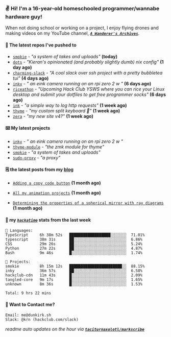 ### ✌️ Hi! I'm a 16-year-old homeschooled programmer/wannabe hardware guy!

When not doing school or working on a project, I enjoy flying drones and making videos on my YouTube channel, [**_`A Wanderer's Archives`_**](https://youtube.com/@wanderer.archives).

#### 👷 The latest repos I've pushed to

- [`smokie`](https://github.com/taciturnaxolotl/smokie) - _"a system of takes and uploads"_ **(today)**
- [`dots`](https://github.com/taciturnaxolotl/dots) - _"Kieran's opinionated (and probably slightly dumb) nix config"_ **(1 day ago)**
- [`charming-slack`](https://github.com/taciturnaxolotl/charming-slack) - _"A cool slack over ssh project with a pretty bubbletea tui"_ **(4 days ago)**
- [`inky`](https://github.com/taciturnaxolotl/inky) - _" an eink camera running on an rpi zero 2 w "_ **(6 days ago)**
- [`riceathon`](https://github.com/hackclub/riceathon) - _"Upcoming Hack Club YSWS where you can rice your Linux desktop and submit your dotfiles to get free programmer socks"_ **(6 days ago)**
- [`ink`](https://github.com/taciturnaxolotl/ink) - _"a simple way to log http requests"_ **(1 week ago)**
- [`thyme`](https://github.com/taciturnaxolotl/thyme) - _"my custom split keyboard 🫶"_ **(1 week ago)**
- [`zera`](https://github.com/taciturnaxolotl/zera) - _"my new site v4?"_ **(1 week ago)**

#### ⌨️ My latest projects

- [`inky`](https://github.com/taciturnaxolotl/inky) - _" an eink camera running on an rpi zero 2 w "_
- [`thyme-module`](https://github.com/taciturnaxolotl/thyme-module) - _"the zmk module for thyme"_
- [`smokie`](https://github.com/taciturnaxolotl/smokie) - _"a system of takes and uploads"_
- [`sudo-proxy`](https://github.com/taciturnaxolotl/sudo-proxy) - _"a proxy"_

#### 🗒️ the latest posts from my [blog](https://dunkirk.sh)

- [`Adding a copy code button`](https://dunkirk.sh/blog/adding-a-copy-button/) **(1 month ago)**

- [`All my animation projects`](https://dunkirk.sh/blog/my-animations/) **(1 month ago)**

- [`Determining the properties of a spherical mirror with ray diagrams`](https://dunkirk.sh/blog/spherical-ray-diagrams/) **(1 month ago)**



#### 📡 my [_`hackatime`_](https://waka.hackclub.com) stats from the last week

```text
💾 Languages:
TypeScript     6h 38m 52s   ██████████████████░░░░░░░  71.01%
typescript     38m 31s      ██░░░░░░░░░░░░░░░░░░░░░░░  6.86%
CSS            29m 26s      ██░░░░░░░░░░░░░░░░░░░░░░░  5.24%
Python         27m 22s      ██░░░░░░░░░░░░░░░░░░░░░░░  4.87%
Bash           9m 46s       █░░░░░░░░░░░░░░░░░░░░░░░░  1.74%

💼 Projects:
smokie         8h 15m 12s   ███████████████████████░░  88.15%
inky           36m 57s      ██░░░░░░░░░░░░░░░░░░░░░░░  6.58%
hackclub-cdn   11m 43s      █░░░░░░░░░░░░░░░░░░░░░░░░  2.09%
tangled-core   9m 17s       █░░░░░░░░░░░░░░░░░░░░░░░░  1.65%
unknown        8m 36s       █░░░░░░░░░░░░░░░░░░░░░░░░  1.53%

Total: 9 hrs 22 mins
```

#### 📮 Want to Contact me?

```text
Email: me@dunkirk.sh
Slack: @krn (hackclub.com/slack)
```

_readme auto updates on the hour via [**`taciturnaxolotl/markscribe`**](https://github.com/taciturnaxolotl/markscribe)_

